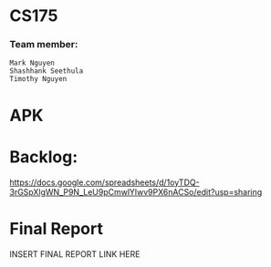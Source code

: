 # CS175
### Team member:
	Mark Nguyen
	Shashhank Seethula
  	Timothy Nguyen

# APK

# Backlog:
https://docs.google.com/spreadsheets/d/1oyTDQ-3rGSpXlgWN_P9N_LeU9pCmwlYlwv9PX6nACSo/edit?usp=sharing

# Final Report
INSERT FINAL REPORT LINK HERE
